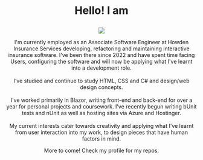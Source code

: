 # <p align="center">Hello! I am</p>

<p align="center">
  <img src="https://github.com/user-attachments/assets/08ea1ca3-f4d8-4962-8cdf-e017e7b9a620">
</p>

<p align="center">
  I'm currently employed as an Associate Software Engineer at Howden Insurance Services developing, refactoring and maintaining interactive insurance software.
  I've been there since 2022 and have spent time facing Users, configuring the software and will now be applying what I've learnt into a development role.<br></br> 
  I've studied and continue to study HTML, CSS and C# and design/web design concepts.<br></br>
  I've worked primarily in Blazor, writing front-end and back-end for over a year for personal projects and coursework. I've recently begun writing bUnit tests and nUnit as well as hosting sites via Azure and Hostinger.<br></br>
  My current interests cater towards creativity and applying what I've learnt from user interaction into my work, to design pieces that have human factors in mind.
</p>

<p align="center">
  More to come! Check my profile for my repos.
</p>
